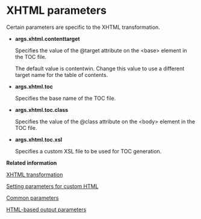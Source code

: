 # XHTML parameters

Certain parameters are specific to the XHTML transformation.

-   **args.xhtml.contenttarget**

    Specifies the value of the @target attribute on the <base\> element in the TOC file.

    The default value is contentwin. Change this value to use a different target name for the table of contents.

-   **args.xhtml.toc**

    Specifies the base name of the TOC file.

-   **args.xhtml.toc.class**

    Specifies the value of the @class attribute on the <body\> element in the TOC file.

-   **args.xhtml.toc.xsl**

    Specifies a custom XSL file to be used for TOC generation.


**Related information**  


[XHTML transformation](../topics/dita2xhtml.md)

[Setting parameters for custom HTML](../topics/html-customization-parameters.md)

[Common parameters](../parameters/parameters-base.md)

[HTML-based output parameters](../parameters/parameters-base-html.md)

